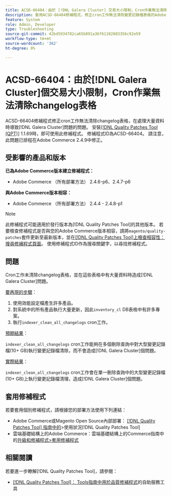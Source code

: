 ```yaml
---
title: ACSD-66404：由於 [!DNL Galera Cluster] 交易大小限制，Cron作業無法清除changelog表格
description: 套用ACSD-66404修補程式，修正cron工作無法清除變更記錄檔表格的Adobe Commerce問題，並在這些表格中有大量資料時造成 [!DNL Galera Cluster] 問題。
feature: System
role: Admin, Developer
type: Troubleshooting
source-git-commit: 42bd5934782ca65b891a36f61102083356c92e59
workflow-type: tm+mt
source-wordcount: '362'
ht-degree: 0%

---
```



# ACSD-66404：由於[!DNL Galera Cluster]個交易大小限制，Cron作業無法清除changelog表格

ACSD-66404修補程式修正cron工作無法清除changelog表格，在處理大量資料時導致[!DNL Galera Cluster]問題的問題。 安裝[[!DNL Quality Patches Tool (QPT)]](/help/tools/quality-patches-tool/quality-patches-tool-to-self-serve-quality-patches.md) 1.1.69時，即可使用此修補程式。 修補程式ID為ACSD-66404。 請注意，此問題已排程在Adobe Commerce 2.4.9中修正。

## 受影響的產品和版本

**已為Adobe Commerce版本建立修補程式：**

* Adobe Commerce （所有部署方法） 2.4.6-p6、2.4.7-p6

**與Adobe Commerce版本相容：**

* Adobe Commerce （所有部署方法） 2.4.4 - 2.4.8-p1

>[!NOTE]
>
>此修補程式可能適用於發行版本為[!DNL Quality Patches Tool]的其他版本。 若要檢查修補程式是否與您的Adobe Commerce版本相容，請將`magento/quality-patches`套件更新至最新版本，並在[[!DNL Quality Patches Tool]上檢查相容性：搜尋修補程式頁面](https://experienceleague.adobe.com/tools/commerce-quality-patches/index.html?lang=zh-Hant)。 使用修補程式ID作為搜尋關鍵字，以尋找修補程式。

## 問題

Cron工作未清除changelog表格，並在這些表格中有大量資料時造成[!DNL Galera Cluster]問題。

<u>要再現的步驟</u>：

1. 使用效能設定檔產生許多產品。
1. 對系統中的所有產品執行大量更新，因此`inventory_cl` DB表格中有許多專案。
1. 執行`indexer_clean_all_changelogs` cron工作。

<u>預期結果</u>：

`indexer_clean_all_changelogs` cron工作能夠在多個刪除查詢中對大型變更記錄檔(10+ GB)執行變更記錄檔清除，而不會造成[!DNL Galera Cluster]個問題。

<u>實際結果</u>：

`indexer_clean_all_changelogs` cron工作會在單一刪除查詢中的大型變更記錄檔(10+ GB)上執行變更記錄檔清理，造成[!DNL Galera Cluster]個問題。

## 套用修補程式

若要套用個別修補程式，請根據您的部署方法使用下列連結：

* Adobe Commerce或Magento Open Source內部部署： [[!DNL Quality Patches Tool] 指南中的](/help/tools/quality-patches-tool/usage.md)>使用狀況[!DNL Quality Patches Tool]
* 雲端基礎結構上的Adobe Commerce：雲端基礎結構上的Commerce指南中的[升級和修補程式>套用修補程式](https://experienceleague.adobe.com/docs/commerce-cloud-service/user-guide/develop/upgrade/apply-patches.html?lang=zh-Hant)

## 相關閱讀

若要進一步瞭解[!DNL Quality Patches Tool]，請參閱：

* [[!DNL Quality Patches Tool]： Tools指南中用於品質修補程式](/help/tools/quality-patches-tool/quality-patches-tool-to-self-serve-quality-patches.md)的自助服務工具

